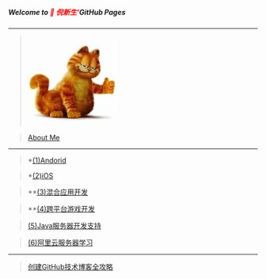 ##### Welcome to <span style="color:red"> 🍎 倪新生'</span>GitHub Pages
---

>![](AboutMe/logo.png)

>[About Me](AboutMe/nixinsheng.md)

---

>*[(1)Andorid](Android/Android.md)

>*[(2)iOS](iOS/iOS.md)

>**[(3)混合应用开发](hybridApp/hybridApp.md)

>**[(4)跨平台游戏开发](hybridApp/hybridApp.md)

>[(5)Java服务器开发支持](JavaServer/JavaServer.md)

>[(6)阿里云服务器学习](aliECS/阿里云服务器学习.md)

---

>[创建GitHub技术博客全攻略](http://blog.csdn.net/renfufei/article/details/37725057/)
